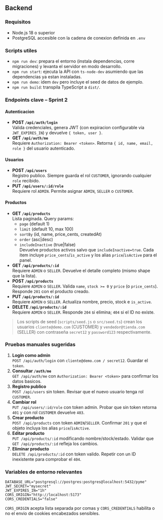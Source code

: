 ## Backend

### Requisitos

- Node.js 18 o superior
- PostgreSQL accesible con la cadena de conexion definida en `.env`

### Scripts utiles

- `npm run dev`: prepara el entorno (instala dependencias, corre migraciones) y levanta el servidor en modo desarrollo.
- `npm run start`: ejecuta la API con `ts-node-dev` asumiendo que las dependencias ya estan instaladas.
- `npm run demo`: idem `dev` pero incluye el seed de datos de ejemplo.
- `npm run build`: transpila TypeScript a `dist/`.

### Endpoints clave – Sprint 2

#### Autenticacion

- **POST `/api/auth/login`**  
  Valida credenciales, genera JWT (con expiracion configurable via `JWT_EXPIRES_IN`) y devuelve `{ token, user }`.
- **GET `/api/auth/me`**  
  Requiere `Authorization: Bearer <token>`. Retorna `{ id, name, email, role }` del usuario autenticado.

#### Usuarios

- **POST `/api/users`**  
  Registro publico. Siempre guarda el rol `CUSTOMER`, ignorando cualquier `role` recibido.
- **PUT `/api/users/:id/role`**  
  Requiere rol `ADMIN`. Permite asignar `ADMIN`, `SELLER` o `CUSTOMER`.

#### Productos

- **GET `/api/products`**  
  Lista paginada. Query params:
  - `page` (default 1)  
  - `limit` (default 10, max 100)  
  - `sortBy` (id, name, price_cents, createdAt)  
  - `order` (asc|desc)  
  - `includeInactive` (true|false)  
  Devuelve productos activos salvo que `includeInactive=true`. Cada item incluye `price_cents`/`is_active` y los alias `price`/`isActive` para el panel.
- **GET `/api/products/:id`**  
  Requiere `ADMIN` o `SELLER`. Devuelve el detalle completo (mismo shape que la lista).
- **POST `/api/products`**  
  Requiere `ADMIN` o `SELLER`. Valida `name`, `stock >= 0` y `price` (o `price_cents`). Responde `201` con el producto creado.
- **PUT `/api/products/:id`**  
  Requiere `ADMIN` o `SELLER`. Actualiza nombre, precio, stock e `is_active`.
- **DELETE `/api/products/:id`**  
  Requiere `ADMIN` o `SELLER`. Responde `204` si elimina; `404` si el ID no existe.

> Los scripts de seed (`scripts/seed.js` o `src/seed.ts`) crean los usuarios `cliente@demo.com` (CUSTOMER) y `vendedor@tienda.com` (SELLER) con contraseña `secret12` y `password123` respectivamente.

### Pruebas manuales sugeridas

1. **Login como admin**  
   `POST /api/auth/login` con `cliente@demo.com / secret12`. Guardar el `token`.
2. **Consultar `/auth/me`**  
   `GET /api/auth/me` con `Authorization: Bearer <token>` para confirmar los datos basicos.
3. **Registro publico**  
   `POST /api/users` sin token. Revisar que el nuevo usuario tenga rol `CUSTOMER`.
4. **Cambiar rol**  
   `PUT /api/users/:id/role` con token admin. Probar que sin token retorna `401` y con rol `CUSTOMER` devuelve `403`.
5. **Crear producto**  
   `POST /api/products` con token `ADMIN`/`SELLER`. Confirmar `201` y que el objeto incluya los alias `price`/`isActive`.
6. **Editar producto**  
   `PUT /api/products/:id` modificando nombre/stock/estado. Validar que `GET /api/products/:id` refleja los cambios.
7. **Eliminar producto**  
   `DELETE /api/products/:id` con token valido. Repetir con un ID inexistente para comprobar el `404`.

### Variables de entorno relevantes

```env
DATABASE_URL="postgresql://postgres:postgres@localhost:5432/pyme"
JWT_SECRET="mysecret"
JWT_EXPIRES_IN="1h"
CORS_ORIGIN="http://localhost:5173"
CORS_CREDENTIALS="false"
```

`CORS_ORIGIN` acepta lista separada por comas y `CORS_CREDENTIALS` habilita o no el envio de cookies encabezados sensibles.
